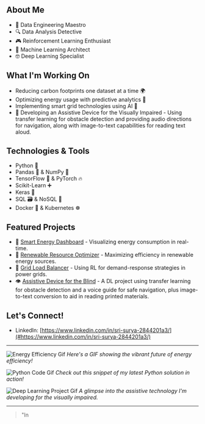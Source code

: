 ## About Me

- 🤖 Data Engineering Maestro
- 🔍 Data Analysis Detective
- 🎮 Reinforcement Learning Enthusiast
- 🧠 Machine Learning Architect
- 🤓 Deep Learning Specialist

## What I'm Working On

- Reducing carbon footprints one dataset at a time 🌍
- Optimizing energy usage with predictive analytics 🔮
- Implementing smart grid technologies using AI 🤖
- 🦾 Developing an Assistive Device for the Visually Impaired - Using transfer learning for obstacle detection and providing audio directions for navigation, along with image-to-text capabilities for reading text aloud.

## Technologies & Tools

- Python 🐍
- Pandas 🐼 & NumPy 🔢
- TensorFlow 🧠 & PyTorch 🔥
- Scikit-Learn ➕
- Keras 🧬
- SQL 🗃️ & NoSQL 📂
- Docker 🐳 & Kubernetes ☸️

## Featured Projects

- 🌟 [Smart Energy Dashboard](#) - Visualizing energy consumption in real-time.
- 🚀 [Renewable Resource Optimizer](#) - Maximizing efficiency in renewable energy sources.
- 🧩 [Grid Load Balancer](#) - Using RL for demand-response strategies in power grids.
- 👁️ [Assistive Device for the Blind](#https://github.com/Srisurya612/DeepLearning.git) - A DL project using transfer learning for obstacle detection and a voice guide for safe navigation, plus image-to-text conversion to aid in reading printed materials.

## Let's Connect!

- LinkedIn: [https://www.linkedin.com/in/sri-surya-2844201a3/](#https://www.linkedin.com/in/sri-surya-2844201a3/)

<!-- Replace with your actual URLs and add your actual GIFs instead of placeholders -->

---

![Energy Efficiency Gif](#YourGifLink) *Here's a GIF showing the vibrant future of energy efficiency!*

![Python Code Gif](#YourGifLink) *Check out this snippet of my latest Python solution in action!*

![Deep Learning Project Gif](#YourGifLink) *A glimpse into the assistive technology I'm developing for the visually impaired.*

---

> "In
